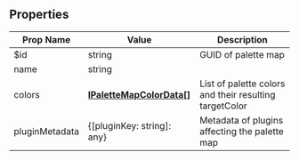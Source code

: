 ## Properties

| Prop Name | Value | Description |
| --------------------- | ------ | ------------------- |
| $id | string | GUID of palette map |
| name | string |  |
| colors | **[IPaletteMapColorData[]](/Documentation/Interfaces/IPaletteMapColorData.md)** | List of palette colors and their resulting targetColor |
| pluginMetadata | {[pluginKey: string]: any} | Metadata of plugins affecting the palette map |